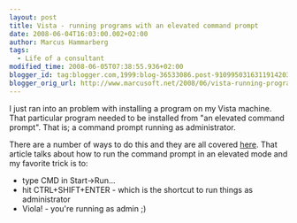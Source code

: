 ```yaml
---
layout: post
title: Vista - running programs with an elevated command prompt
date: 2008-06-04T16:03:00.002+02:00
author: Marcus Hammarberg
tags:
  - Life of a consultant
modified_time: 2008-06-05T07:38:55.936+02:00
blogger_id: tag:blogger.com,1999:blog-36533086.post-9109950316311914203
blogger_orig_url: http://www.marcusoft.net/2008/06/vista-running-programs-in-elevated-mode.html
---
```



I just ran into an problem with installing a program on my Vista
machine. That particular program needed to be installed from "an
elevated command prompt". That is; a command prompt running as
administrator.

There are a number of ways to do this and they are all covered <a
href="http://www.tipandtrick.net/2008/how-open-command-prompt-as-administrator-on-elevation-in-vista/"
target="_blank">here</a>. That article talks about how to run the
command prompt in an elevated mode and my favorite trick is to:

- type CMD in Start-\>Run...
- hit CTRL+SHIFT+ENTER - which is the shortcut to run things as
    administrator
- Viola! - you're running as admin ;)
